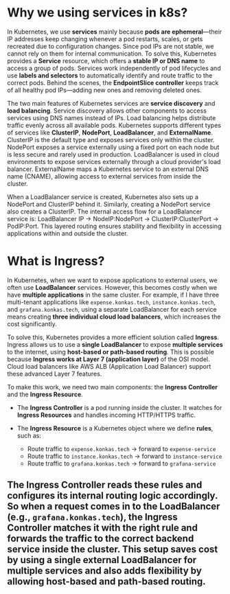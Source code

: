 # Why we using services in k8s?

In Kubernetes, we use **services** mainly because **pods are ephemeral**—their IP addresses keep changing whenever a pod restarts, scales, or gets recreated due to configuration changes. Since pod IPs are not stable, we cannot rely on them for internal communication. To solve this, Kubernetes provides a **Service** resource, which offers a **stable IP or DNS name** to access a group of pods. Services work independently of pod lifecycles and use **labels and selectors** to automatically identify and route traffic to the correct pods. Behind the scenes, the **EndpointSlice controller** keeps track of all healthy pod IPs—adding new ones and removing deleted ones.

The two main features of Kubernetes services are **service discovery** and **load balancing**. Service discovery allows other components to access services using DNS names instead of IPs. Load balancing helps distribute traffic evenly across all available pods. Kubernetes supports different types of services like **ClusterIP**, **NodePort**, **LoadBalancer**, and **ExternalName**. ClusterIP is the default type and exposes services only within the cluster. NodePort exposes a service externally using a fixed port on each node but is less secure and rarely used in production. LoadBalancer is used in cloud environments to expose services externally through a cloud provider's load balancer. ExternalName maps a Kubernetes service to an external DNS name (CNAME), allowing access to external services from inside the cluster.

When a LoadBalancer service is created, Kubernetes also sets up a NodePort and ClusterIP behind it. Similarly, creating a NodePort service also creates a ClusterIP. The internal access flow for a LoadBalancer service is: LoadBalancer IP → NodeIP\:NodePort → ClusterIP\:ClusterPort → PodIP\:Port. This layered routing ensures stability and flexibility in accessing applications within and outside the cluster.

# What is Ingress?

In Kubernetes, when we want to expose applications to external users, we often use **LoadBalancer** services. However, this becomes costly when we have **multiple applications** in the same cluster. For example, if I have three multi-tenant applications like `expense.konkas.tech`, `instance.konkas.tech`, and `grafana.konkas.tech`, using a separate LoadBalancer for each service means creating **three individual cloud load balancers**, which increases the cost significantly.

To solve this, Kubernetes provides a more efficient solution called **Ingress**. Ingress allows us to use a **single LoadBalancer** to expose **multiple services** to the internet, using **host-based or path-based routing**. This is possible because **Ingress works at Layer 7 (application layer)** of the OSI model. Cloud load balancers like AWS ALB (Application Load Balancer) support these advanced Layer 7 features.

To make this work, we need two main components: the **Ingress Controller** and the **Ingress Resource**.

* The **Ingress Controller** is a pod running inside the cluster. It watches for **Ingress Resources** and handles incoming HTTP/HTTPS traffic.
* The **Ingress Resource** is a Kubernetes object where we define **rules**, such as:

  * Route traffic to `expense.konkas.tech` → forward to `expense-service`
  * Route traffic to `instance.konkas.tech` → forward to `instance-service`
  * Route traffic to `grafana.konkas.tech` → forward to `grafana-service`

The Ingress Controller reads these rules and configures its internal routing logic accordingly. So when a request comes in to the LoadBalancer (e.g., `grafana.konkas.tech`), the Ingress Controller matches it with the right rule and forwards the traffic to the correct backend service inside the cluster. This setup saves cost by using a **single external LoadBalancer** for multiple services and also adds flexibility by allowing **host-based and path-based routing**.
---
